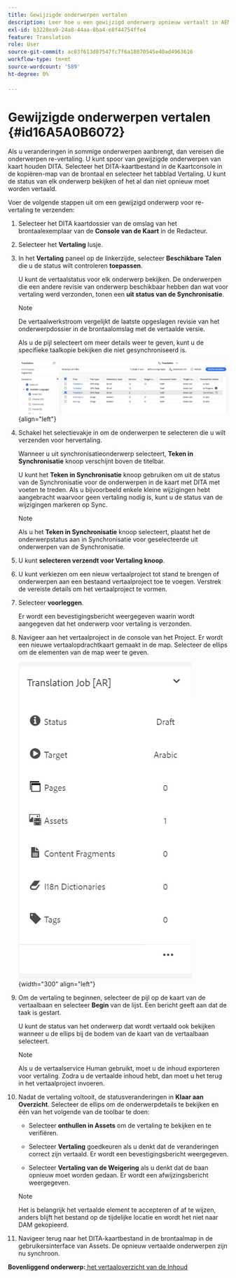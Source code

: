```yaml
---
title: Gewijzigde onderwerpen vertalen
description: Leer hoe u een gewijzigd onderwerp opnieuw vertaalt in AEM Guides.
exl-id: b3228ea9-24a8-44aa-8ba4-e8f44754ffe4
feature: Translation
role: User
source-git-commit: ac83f613d87547fc7f6a18070545e40ad4963616
workflow-type: tm+mt
source-wordcount: '589'
ht-degree: 0%

---
```


# Gewijzigde onderwerpen vertalen {#id16A5A0B6072}

Als u veranderingen in sommige onderwerpen aanbrengt, dan vereisen die onderwerpen re-vertaling. U kunt spoor van gewijzigde onderwerpen van kaart houden DITA. Selecteer het DITA-kaartbestand in de Kaartconsole in de kopiëren-map van de brontaal en selecteer het tabblad Vertaling. U kunt de status van elk onderwerp bekijken of het al dan niet opnieuw moet worden vertaald.

Voer de volgende stappen uit om een gewijzigd onderwerp voor re-vertaling te verzenden:

1. Selecteer het DITA kaartdossier van de omslag van het brontaalexemplaar van de **Console van de Kaart** in de Redacteur.

1. Selecteer het **Vertaling** lusje.

1. In het **Vertaling** paneel op de linkerzijde, selecteer **Beschikbare Talen** die u de status wilt controleren **toepassen**.

   U kunt de vertaalstatus voor elk onderwerp bekijken. De onderwerpen die een andere revisie van onderwerp beschikbaar hebben dan wat voor vertaling werd verzonden, tonen een **uit status van de Synchronisatie**.

   >[!NOTE]
   >
   > De vertaalwerkstroom vergelijkt de laatste opgeslagen revisie van het onderwerpdossier in de brontaalomslag met de vertaalde versie.

   Als u de pijl selecteert om meer details weer te geven, kunt u de specifieke taalkopie bekijken die niet gesynchroniseerd is.

   ![](images/out-of-sync-uuid-new.png){align="left"}

1. Schakel het selectievakje in om de onderwerpen te selecteren die u wilt verzenden voor hervertaling.

   Wanneer u uit synchronisatieonderwerp selecteert, **Teken in Synchronisatie** knoop verschijnt boven de titelbar.

   U kunt het **Teken in Synchronisatie** knoop gebruiken om uit de status van de Synchronisatie voor de onderwerpen in de kaart met DITA met voeten te treden.  Als u bijvoorbeeld enkele kleine wijzigingen hebt aangebracht waarvoor geen vertaling nodig is, kunt u de status van de wijzigingen markeren op Sync.

   >[!NOTE]
   >
   > Als u het **Teken in Synchronisatie** knoop selecteert, plaatst het de onderwerpstatus aan in Synchronisatie voor geselecteerde uit onderwerpen van de Synchronisatie.

1. U kunt **selecteren verzendt voor Vertaling knoop**.

1. U kunt verkiezen om een nieuw vertaalproject tot stand te brengen of onderwerpen aan een bestaand vertaalproject toe te voegen. Verstrek de vereiste details om het vertaalproject te vormen.

1. Selecteer **voorleggen**.

   Er wordt een bevestigingsbericht weergegeven waarin wordt aangegeven dat het onderwerp voor vertaling is verzonden.

1. Navigeer aan het vertaalproject in de console van het Project. Er wordt een nieuwe vertaalopdrachtkaart gemaakt in de map. Selecteer de ellips om de elementen van de map weer te geven.

   ![](images/incremental-job-new.png){width="300" align="left"}

1. Om de vertaling te beginnen, selecteer de pijl op de kaart van de vertaalbaan en selecteer **Begin** van de lijst. Een bericht geeft aan dat de taak is gestart.

   U kunt de status van het onderwerp dat wordt vertaald ook bekijken wanneer u de ellips bij de bodem van de kaart van de vertaalbaan selecteert.

   >[!NOTE]
   >
   > Als u de vertaalservice Human gebruikt, moet u de inhoud exporteren voor vertaling. Zodra u de vertaalde inhoud hebt, dan moet u het terug in het vertaalproject invoeren.

1. Nadat de vertaling voltooit, de statusveranderingen in **Klaar aan Overzicht**. Selecteer de ellips om de onderwerpdetails te bekijken en één van het volgende van de toolbar te doen:

   - Selecteer **onthullen in Assets** om de vertaling te bekijken en te verifiëren.

   - Selecteer **Vertaling** goedkeuren als u denkt dat de veranderingen correct zijn vertaald. Er wordt een bevestigingsbericht weergegeven.

   - Selecteer **Vertaling van de Weigering** als u denkt dat de baan opnieuw moet worden gedaan. Er wordt een afwijzingsbericht weergegeven.

   >[!NOTE]
   >
   > Het is belangrijk het vertaalde element te accepteren of af te wijzen, anders blijft het bestand op de tijdelijke locatie en wordt het niet naar DAM gekopieerd.

1. Navigeer terug naar het DITA-kaartbestand in de brontaalmap in de gebruikersinterface van Assets. De opnieuw vertaalde onderwerpen zijn nu synchroon.


**Bovenliggend onderwerp:**[ het vertaaloverzicht van de Inhoud ](translation.md)
